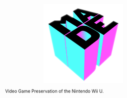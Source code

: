 <p align="center"><img src="img/made.png" height="256" width="256"></p>


Video Game Preservation of the Nintendo Wii U.